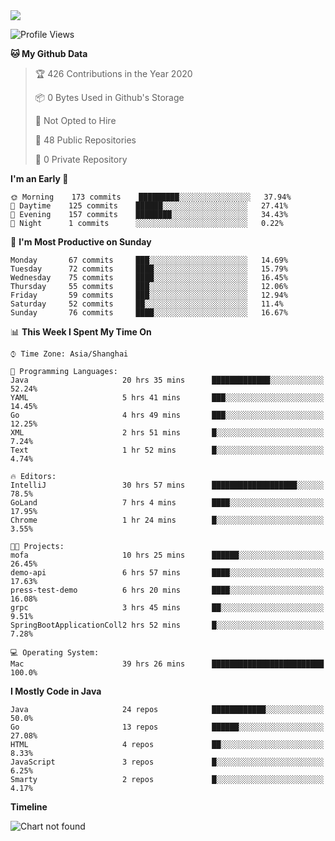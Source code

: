 
<a href="https://github.com/helloworlde">
  <img align="" src="https://github-readme-stats.vercel.app/api?username=helloworlde&show_icons=true&count_private=true" />
</a>

<!--START_SECTION:waka-->
![Profile Views](http://img.shields.io/badge/Profile%20Views-40-blue)

**🐱 My Github Data** 

> 🏆 426 Contributions in the Year 2020
 > 
> 📦 0 Bytes Used in Github's Storage 
 > 
> 🚫 Not Opted to Hire
 > 
> 📜 48 Public Repositories
 > 
> 🔑 0 Private Repository 
 > 
**I'm an Early 🐤** 

```text
🌞 Morning    173 commits    █████████░░░░░░░░░░░░░░░░   37.94% 
🌆 Daytime    125 commits    ██████░░░░░░░░░░░░░░░░░░░   27.41% 
🌃 Evening    157 commits    ████████░░░░░░░░░░░░░░░░░   34.43% 
🌙 Night      1 commits      ░░░░░░░░░░░░░░░░░░░░░░░░░   0.22%

```
📅 **I'm Most Productive on Sunday** 

```text
Monday       67 commits     ███░░░░░░░░░░░░░░░░░░░░░░   14.69% 
Tuesday      72 commits     ████░░░░░░░░░░░░░░░░░░░░░   15.79% 
Wednesday    75 commits     ████░░░░░░░░░░░░░░░░░░░░░   16.45% 
Thursday     55 commits     ███░░░░░░░░░░░░░░░░░░░░░░   12.06% 
Friday       59 commits     ███░░░░░░░░░░░░░░░░░░░░░░   12.94% 
Saturday     52 commits     ██░░░░░░░░░░░░░░░░░░░░░░░   11.4% 
Sunday       76 commits     ████░░░░░░░░░░░░░░░░░░░░░   16.67%

```


📊 **This Week I Spent My Time On** 

```text
⌚︎ Time Zone: Asia/Shanghai

💬 Programming Languages: 
Java                     20 hrs 35 mins      █████████████░░░░░░░░░░░░   52.24% 
YAML                     5 hrs 41 mins       ███░░░░░░░░░░░░░░░░░░░░░░   14.45% 
Go                       4 hrs 49 mins       ███░░░░░░░░░░░░░░░░░░░░░░   12.25% 
XML                      2 hrs 51 mins       █░░░░░░░░░░░░░░░░░░░░░░░░   7.24% 
Text                     1 hr 52 mins        █░░░░░░░░░░░░░░░░░░░░░░░░   4.74%

🔥 Editors: 
IntelliJ                 30 hrs 57 mins      ███████████████████░░░░░░   78.5% 
GoLand                   7 hrs 4 mins        ████░░░░░░░░░░░░░░░░░░░░░   17.95% 
Chrome                   1 hr 24 mins        █░░░░░░░░░░░░░░░░░░░░░░░░   3.55%

🐱‍💻 Projects: 
mofa                     10 hrs 25 mins      ██████░░░░░░░░░░░░░░░░░░░   26.45% 
demo-api                 6 hrs 57 mins       ████░░░░░░░░░░░░░░░░░░░░░   17.63% 
press-test-demo          6 hrs 20 mins       ████░░░░░░░░░░░░░░░░░░░░░   16.08% 
grpc                     3 hrs 45 mins       ██░░░░░░░░░░░░░░░░░░░░░░░   9.51% 
SpringBootApplicationColl2 hrs 52 mins       █░░░░░░░░░░░░░░░░░░░░░░░░   7.28%

💻 Operating System: 
Mac                      39 hrs 26 mins      █████████████████████████   100.0%

```

**I Mostly Code in Java** 

```text
Java                     24 repos            ████████████░░░░░░░░░░░░░   50.0% 
Go                       13 repos            ██████░░░░░░░░░░░░░░░░░░░   27.08% 
HTML                     4 repos             ██░░░░░░░░░░░░░░░░░░░░░░░   8.33% 
JavaScript               3 repos             █░░░░░░░░░░░░░░░░░░░░░░░░   6.25% 
Smarty                   2 repos             █░░░░░░░░░░░░░░░░░░░░░░░░   4.17%

```


**Timeline**

![Chart not found](https://github.com/helloworlde/helloworlde/blob/master/charts/bar_graph.png) 


<!--END_SECTION:waka-->

